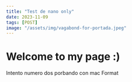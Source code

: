 ---title: "Test de nano only"date: 2023-11-09tags: [POST]image: "/assets/img/vagabond-for-portada.jpeg"---# Welcome to my page :)Intento numero dos porbando con mac Format 